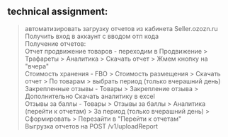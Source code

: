 ## technical assignment:




> автоматизировать загрузку отчетов из кабинета Seller.ozozn.ru  
Получить вход в аккаунт с вводом отп кода  
Получение отчетов:  
Отчет продвижение товаров - переходим в Продвижение > Трафареты > Аналитика > Скачать отчет > Жмем кнопку на "вчера"  
Стоимость хранения - FBO > Стоимость размещения > Скачать отчет > По товарам > выбрать период (только вчерашний день)  
Закрепленные отзывы - Товары > Закрепление отзыва > Дополнительно Скачать аналитику в excel  
Отзывы за баллы - Товары > Отзывы за баллы > Аналитика (перейти к отчетам) > За период (только вчерашний день) > Сформировать > Перезайти в "Перейти к отчетам"  
Выгрузка отчетов на POST /v1/uploadReport
